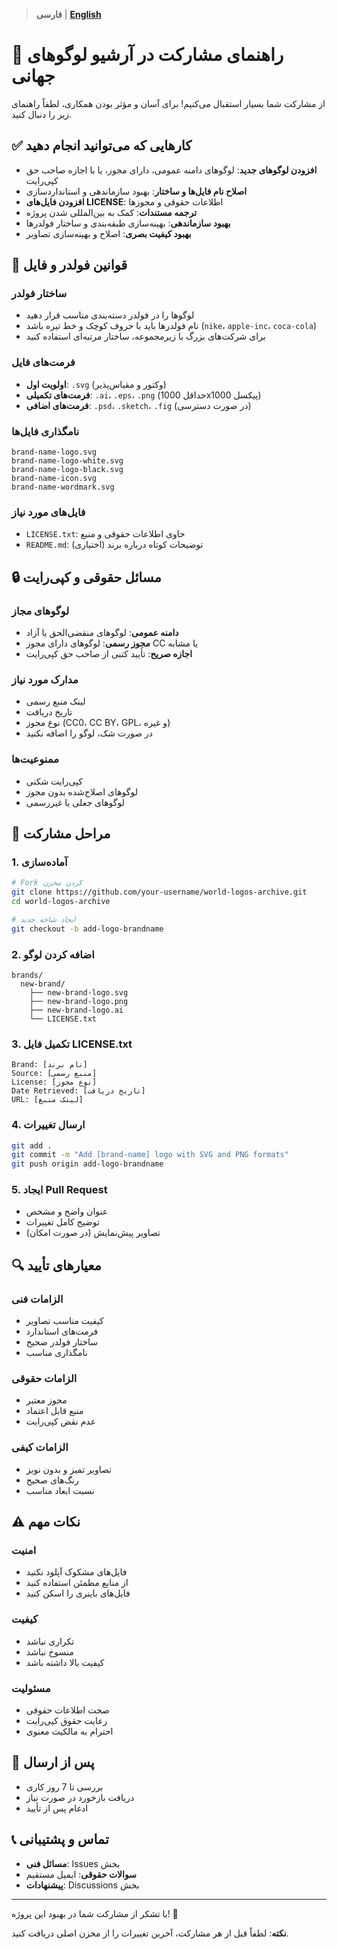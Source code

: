 > **فارسی** | **[English](README.md)**

# 🤝 راهنمای مشارکت در آرشیو لوگوهای جهانی

از مشارکت شما بسیار استقبال می‌کنیم! برای آسان و مؤثر بودن همکاری، لطفاً راهنمای زیر را دنبال کنید.

## ✅ کارهایی که می‌توانید انجام دهید

- **افزودن لوگوهای جدید**: لوگوهای دامنه عمومی، دارای مجوز، یا با اجازه صاحب حق کپی‌رایت
- **اصلاح نام فایل‌ها و ساختار**: بهبود سازماندهی و استانداردسازی
- **افزودن فایل‌های LICENSE**: اطلاعات حقوقی و مجوزها
- **ترجمه مستندات**: کمک به بین‌المللی شدن پروژه
- **بهبود سازماندهی**: بهینه‌سازی طبقه‌بندی و ساختار فولدرها
- **بهبود کیفیت بصری**: اصلاح و بهینه‌سازی تصاویر

## 📂 قوانین فولدر و فایل

### ساختار فولدر
- لوگوها را در فولدر دسته‌بندی مناسب قرار دهید
- نام فولدرها باید با حروف کوچک و خط تیره باشد (`nike`، `apple-inc`، `coca-cola`)
- برای شرکت‌های بزرگ با زیرمجموعه، ساختار مرتبه‌ای استفاده کنید

### فرمت‌های فایل
- **اولویت اول**: `.svg` (وکتور و مقیاس‌پذیر)
- **فرمت‌های تکمیلی**: `.ai`، `.eps`، `.png` (حداقل 1000x1000 پیکسل)
- **فرمت‌های اضافی**: `.psd`، `.sketch`، `.fig` (در صورت دسترسی)

### نامگذاری فایل‌ها
```
brand-name-logo.svg
brand-name-logo-white.svg
brand-name-logo-black.svg
brand-name-icon.svg
brand-name-wordmark.svg
```

### فایل‌های مورد نیاز
- `LICENSE.txt`: حاوی اطلاعات حقوقی و منبع
- `README.md`: توضیحات کوتاه درباره برند (اختیاری)

## 🔒 مسائل حقوقی و کپی‌رایت

### لوگوهای مجاز
- **دامنه عمومی**: لوگوهای منقضی‌الحق یا آزاد
- **مجوز رسمی**: لوگوهای دارای مجوز CC یا مشابه
- **اجازه صریح**: تأیید کتبی از صاحب حق کپی‌رایت

### مدارک مورد نیاز
- لینک منبع رسمی
- تاریخ دریافت
- نوع مجوز (CC0، CC BY، GPL، و غیره)
- در صورت شک، لوگو را اضافه نکنید

### ممنوعیت‌ها
- کپی‌رایت شکنی
- لوگوهای اصلاح‌شده بدون مجوز
- لوگوهای جعلی یا غیررسمی

## 📝 مراحل مشارکت

### 1. آماده‌سازی
```bash
# Fork کردن مخزن
git clone https://github.com/your-username/world-logos-archive.git
cd world-logos-archive

# ایجاد شاخه جدید
git checkout -b add-logo-brandname
```

### 2. اضافه کردن لوگو
```
brands/
  new-brand/
    ├── new-brand-logo.svg
    ├── new-brand-logo.png
    ├── new-brand-logo.ai
    └── LICENSE.txt
```

### 3. تکمیل فایل LICENSE.txt
```
Brand: [نام برند]
Source: [منبع رسمی]
License: [نوع مجوز]
Date Retrieved: [تاریخ دریافت]
URL: [لینک منبع]
```

### 4. ارسال تغییرات
```bash
git add .
git commit -m "Add [brand-name] logo with SVG and PNG formats"
git push origin add-logo-brandname
```

### 5. ایجاد Pull Request
- عنوان واضح و مشخص
- توضیح کامل تغییرات
- تصاویر پیش‌نمایش (در صورت امکان)

## 🔍 معیارهای تأیید

### الزامات فنی
- کیفیت مناسب تصاویر
- فرمت‌های استاندارد
- ساختار فولدر صحیح
- نامگذاری مناسب

### الزامات حقوقی
- مجوز معتبر
- منبع قابل اعتماد
- عدم نقض کپی‌رایت

### الزامات کیفی
- تصاویر تمیز و بدون نویز
- رنگ‌های صحیح
- نسبت ابعاد مناسب

## ⚠️ نکات مهم

### امنیت
- فایل‌های مشکوک آپلود نکنید
- از منابع مطمئن استفاده کنید
- فایل‌های باینری را اسکن کنید

### کیفیت
- تکراری نباشد
- منسوخ نباشد
- کیفیت بالا داشته باشد

### مسئولیت
- صحت اطلاعات حقوقی
- رعایت حقوق کپی‌رایت
- احترام به مالکیت معنوی

## 🚀 پس از ارسال

- بررسی تا 7 روز کاری
- دریافت بازخورد در صورت نیاز
- ادغام پس از تأیید

## 📞 تماس و پشتیبانی

- **مسائل فنی**: Issues بخش
- **سوالات حقوقی**: ایمیل مستقیم
- **پیشنهادات**: Discussions بخش

---

با تشکر از مشارکت شما در بهبود این پروژه! 🙏

**نکته**: لطفاً قبل از هر مشارکت، آخرین تغییرات را از مخزن اصلی دریافت کنید.
